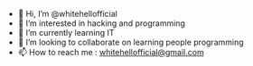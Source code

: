 - 👋 Hi, I’m @whitehellofficial
- 👀 I’m interested in hacking and programming
- 🌱 I’m currently learning IT 
- 💞️ I’m looking to collaborate on learning people programming
- 📫 How to reach me : whitehellofficial@gmail.com

<!---
whitehellofficial/whitehellofficial is a ✨ special ✨ repository because its `README.md` (this file) appears on your GitHub profile.
You can click the Preview link to take a look at your changes.
--->
